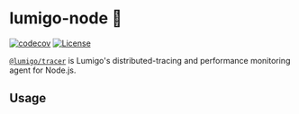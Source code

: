 # lumigo-node :stars:

[![codecov](https://codecov.io/gh/lumigo-io/lumigo-node/branch/master/graph/badge.svg?token=mUkKlI8ifC)](https://codecov.io/gh/lumigo-io/lumigo-node)
[![License](https://img.shields.io/badge/License-Apache%202.0-blue.svg)](https://opensource.org/licenses/Apache-2.0)

[`@lumigo/tracer`](https://) is Lumigo's distributed-tracing and performance monitoring agent for Node.js.


## Usage
